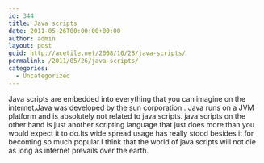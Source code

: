 ```yaml
---
id: 344
title: Java scripts
date: 2011-05-26T00:00:00+00:00
author: admin
layout: post
guid: http://acetile.net/2008/10/28/java-scripts/
permalink: /2011/05/26/java-scripts/
categories:
  - Uncategorized
---
```

Java scripts are embedded into everything that you can imagine on the internet.Java was developed by the sun corporation . Java runs on a JVM platform and is absolutely not related to java scripts. java scripts on the other hand is just another scripting language that just does more than you would expect it to do.Its wide spread usage has really stood besides it for becoming so much popular.I think that the world of java scripts will not die as long as internet prevails over the earth.